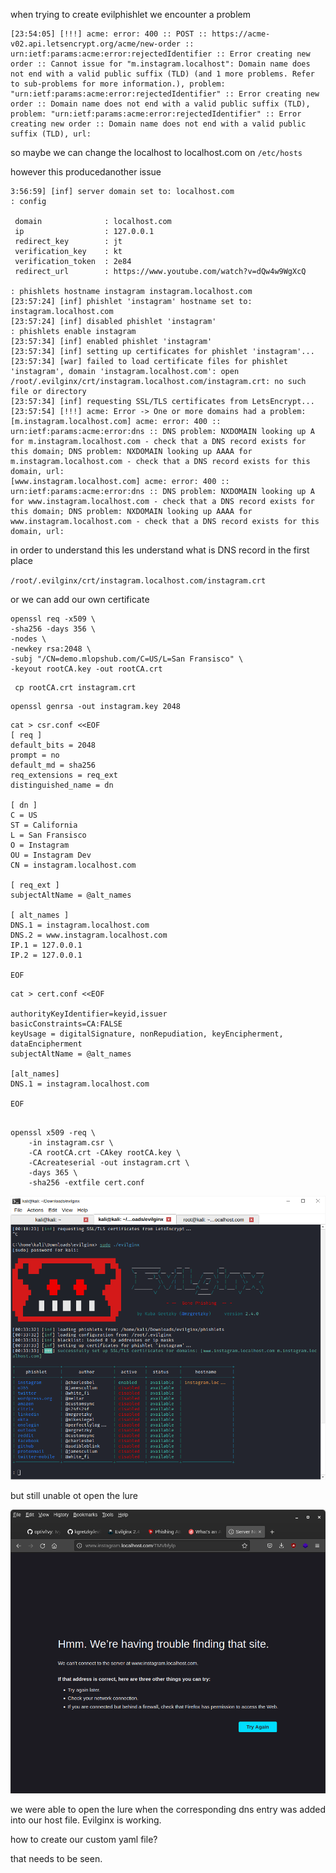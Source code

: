 when trying to create evilphishlet we encounter a problem

```
[23:54:05] [!!!] acme: error: 400 :: POST :: https://acme-v02.api.letsencrypt.org/acme/new-order :: urn:ietf:params:acme:error:rejectedIdentifier :: Error creating new order :: Cannot issue for "m.instagram.localhost": Domain name does not end with a valid public suffix (TLD) (and 1 more problems. Refer to sub-problems for more information.), problem: "urn:ietf:params:acme:error:rejectedIdentifier" :: Error creating new order :: Domain name does not end with a valid public suffix (TLD), problem: "urn:ietf:params:acme:error:rejectedIdentifier" :: Error creating new order :: Domain name does not end with a valid public suffix (TLD), url:
```

so maybe we can change the localhost to localhost.com on `/etc/hosts`

however this producedanother issue

```
3:56:59] [inf] server domain set to: localhost.com
: config

 domain              : localhost.com
 ip                  : 127.0.0.1
 redirect_key        : jt
 verification_key    : kt
 verification_token  : 2e84
 redirect_url        : https://www.youtube.com/watch?v=dQw4w9WgXcQ

: phishlets hostname instagram instagram.localhost.com
[23:57:24] [inf] phishlet 'instagram' hostname set to: instagram.localhost.com
[23:57:24] [inf] disabled phishlet 'instagram'
: phishlets enable instagram
[23:57:34] [inf] enabled phishlet 'instagram'
[23:57:34] [inf] setting up certificates for phishlet 'instagram'...
[23:57:34] [war] failed to load certificate files for phishlet 'instagram', domain 'instagram.localhost.com': open /root/.evilginx/crt/instagram.localhost.com/instagram.crt: no such file or directory
[23:57:34] [inf] requesting SSL/TLS certificates from LetsEncrypt...
[23:57:54] [!!!] acme: Error -> One or more domains had a problem:
[m.instagram.localhost.com] acme: error: 400 :: urn:ietf:params:acme:error:dns :: DNS problem: NXDOMAIN looking up A for m.instagram.localhost.com - check that a DNS record exists for this domain; DNS problem: NXDOMAIN looking up AAAA for m.instagram.localhost.com - check that a DNS record exists for this domain, url:                          
[www.instagram.localhost.com] acme: error: 400 :: urn:ietf:params:acme:error:dns :: DNS problem: NXDOMAIN looking up A for www.instagram.localhost.com - check that a DNS record exists for this domain; DNS problem: NXDOMAIN looking up AAAA for www.instagram.localhost.com - check that a DNS record exists for this domain, url:        
```

in order to understand this les understand what is DNS record in the  first place

`/root/.evilginx/crt/instagram.localhost.com/instagram.crt`

or we can add our own certificate

```
openssl req -x509 \
-sha256 -days 356 \
-nodes \
-newkey rsa:2048 \
-subj "/CN=demo.mlopshub.com/C=US/L=San Fransisco" \
-keyout rootCA.key -out rootCA.crt
```

```
 cp rootCA.crt instagram.crt   
```

```
openssl genrsa -out instagram.key 2048
```

```
cat > csr.conf <<EOF
[ req ]
default_bits = 2048
prompt = no
default_md = sha256
req_extensions = req_ext
distinguished_name = dn

[ dn ]
C = US
ST = California
L = San Fransisco
O = Instagram
OU = Instagram Dev
CN = instagram.localhost.com

[ req_ext ]
subjectAltName = @alt_names

[ alt_names ]
DNS.1 = instagram.localhost.com
DNS.2 = www.instagram.localhost.com
IP.1 = 127.0.0.1
IP.2 = 127.0.0.1

EOF
```

```
cat > cert.conf <<EOF

authorityKeyIdentifier=keyid,issuer
basicConstraints=CA:FALSE
keyUsage = digitalSignature, nonRepudiation, keyEncipherment, dataEncipherment
subjectAltName = @alt_names

[alt_names]
DNS.1 = instagram.localhost.com

EOF


```

```
openssl x509 -req \
    -in instagram.csr \
    -CA rootCA.crt -CAkey rootCA.key \
    -CAcreateserial -out instagram.crt \
    -days 365 \
    -sha256 -extfile cert.conf
```

![](2023-02-07-00-37-15.png)

but still unable ot open the lure

![](2023-02-07-00-51-21.png)

we were able to open the lure when the corresponding dns entry was added into our host file. Evilginx is working.

how to create our custom yaml file?

that needs to be seen.






